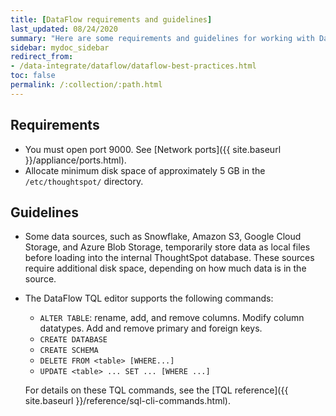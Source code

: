 ```yaml
---
title: [DataFlow requirements and guidelines]
last_updated: 08/24/2020
summary: "Here are some requirements and guidelines for working with DataFlow."
sidebar: mydoc_sidebar
redirect_from:
- /data-integrate/dataflow/dataflow-best-practices.html
toc: false
permalink: /:collection/:path.html
---
```


## Requirements

- You must open port 9000. See [Network ports]({{ site.baseurl }}/appliance/ports.html).
- Allocate minimum disk space of approximately 5 GB in the <code>/etc/thoughtspot/</code> directory.

## Guidelines

- Some data sources, such as Snowflake, Amazon S3, Google Cloud Storage, and Azure Blob Storage, temporarily store data as local files before loading into the internal ThoughtSpot database. These sources require additional disk space, depending on how much data is in the source.
- The DataFlow TQL editor supports the following commands:  
  - `ALTER TABLE`: rename, add, and remove columns. Modify column datatypes. Add and remove primary and foreign keys.  
  - `CREATE DATABASE`  
  - `CREATE SCHEMA`  
  - `DELETE FROM <table> [WHERE...]`  
  - `UPDATE <table> ... SET ... [WHERE ...]`  

  For details on these TQL commands, see the [TQL reference]({{ site.baseurl }}/reference/sql-cli-commands.html).
